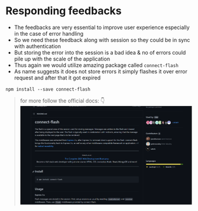 # Responding feedbacks
- The feedbacks are very essential to improve user experience especially in the case of error handling
- So we need these feedback along with session so they could be in sync with authentication
- But storing the error into the session is a bad idea & no of errors could pile up with the scale of the application
- Thus again we would utilize amazing package called `connect-flash`
- As name suggests it does not store errors it simply flashes it over error request and after that it got expired

```
npm install --save connect-flash
```

> for more follow the official docs: 👇
> [![connect-flash](../screen_shots/connect-flash.png)](https://github.com/jaredhanson/connect-flash)